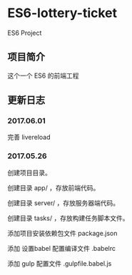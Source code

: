 # ES6-lottery-ticket
ES6 Project

## 项目简介
这个一个 ES6 的前端工程

## 更新日志
### 2017.06.01
完善 livereload
### 2017.05.26
创建项目目录。

创建目录 app/ ，存放前端代码。

创建目录 server/ ，存放服务器端代码。

创建目录 tasks/ ，存放构建任务脚本文件。

添加项目安装依赖包文件 package.json

添加 设置babel 配置编译文件 .babelrc

添加 gulp 配置文件 .gulpfile.babel.js
